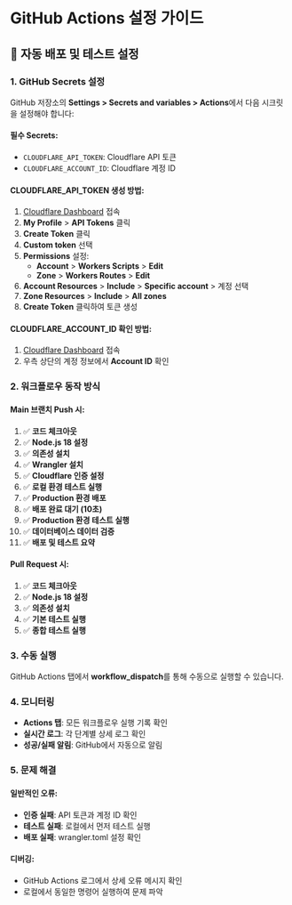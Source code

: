 # GitHub Actions 설정 가이드

## 🚀 자동 배포 및 테스트 설정

### **1. GitHub Secrets 설정**

GitHub 저장소의 **Settings > Secrets and variables > Actions**에서 다음 시크릿을 설정해야 합니다:

#### **필수 Secrets:**
- `CLOUDFLARE_API_TOKEN`: Cloudflare API 토큰
- `CLOUDFLARE_ACCOUNT_ID`: Cloudflare 계정 ID

#### **CLOUDFLARE_API_TOKEN 생성 방법:**
1. [Cloudflare Dashboard](https://dash.cloudflare.com/) 접속
2. **My Profile** > **API Tokens** 클릭
3. **Create Token** 클릭
4. **Custom token** 선택
5. **Permissions** 설정:
   - **Account** > **Workers Scripts** > **Edit**
   - **Zone** > **Workers Routes** > **Edit**
6. **Account Resources** > **Include** > **Specific account** > 계정 선택
7. **Zone Resources** > **Include** > **All zones**
8. **Create Token** 클릭하여 토큰 생성

#### **CLOUDFLARE_ACCOUNT_ID 확인 방법:**
1. [Cloudflare Dashboard](https://dash.cloudflare.com/) 접속
2. 우측 상단의 계정 정보에서 **Account ID** 확인

### **2. 워크플로우 동작 방식**

#### **Main 브랜치 Push 시:**
1. ✅ **코드 체크아웃**
2. ✅ **Node.js 18 설정**
3. ✅ **의존성 설치**
4. ✅ **Wrangler 설치**
5. ✅ **Cloudflare 인증 설정**
6. ✅ **로컬 환경 테스트 실행**
7. ✅ **Production 환경 배포**
8. ✅ **배포 완료 대기 (10초)**
9. ✅ **Production 환경 테스트 실행**
10. ✅ **데이터베이스 데이터 검증**
11. ✅ **배포 및 테스트 요약**

#### **Pull Request 시:**
1. ✅ **코드 체크아웃**
2. ✅ **Node.js 18 설정**
3. ✅ **의존성 설치**
4. ✅ **기본 테스트 실행**
5. ✅ **종합 테스트 실행**

### **3. 수동 실행**

GitHub Actions 탭에서 **workflow_dispatch**를 통해 수동으로 실행할 수 있습니다.

### **4. 모니터링**

- **Actions 탭**: 모든 워크플로우 실행 기록 확인
- **실시간 로그**: 각 단계별 상세 로그 확인
- **성공/실패 알림**: GitHub에서 자동으로 알림

### **5. 문제 해결**

#### **일반적인 오류:**
- **인증 실패**: API 토큰과 계정 ID 확인
- **테스트 실패**: 로컬에서 먼저 테스트 실행
- **배포 실패**: wrangler.toml 설정 확인

#### **디버깅:**
- GitHub Actions 로그에서 상세 오류 메시지 확인
- 로컬에서 동일한 명령어 실행하여 문제 파악
